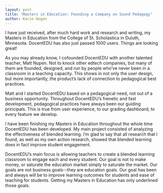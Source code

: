 ```yaml
---
layout: post
title: "Masters in Education: Founding a Company on Sound Pedagogy"
author: Karin Hogen
---
```

I have just received, after much hard work and research and writing, my Masters in Education from the College of St. Scholastica in Duluth, Minnesota. DocentEDU has also just passed 1000 users. Things are looking great!

As you may already know, I cofounded DocentEDU with another talented teacher, Matt Nupen. Not to knock other edtech companies, but many of them are founded, designed, and run by people who’ve never been in a classroom in a teaching capacity. This shows in not only the user design, but more importantly, the product’s lack of connection to pedagogical best practices.

Matt and I started DocentEDU based on a pedagogical need, not out of a business opportunity. Throughout DocentEDU’s frenetic and fast development, pedagogical practices have always been our guiding principals. This is true from user experience, to our grading dashboard, to every feature we develop.

I have been finishing my Masters in Education throughout the whole time DocentEDU has been developed. My main project consisted of analyzing the effectiveness of blended learning. I’m glad to say that all research that I found, as well as my own action research, showed that blended learning does in fact improve student engagement.

DocentEDU’s main focus is allowing teachers to create a blended learning classroom to engage each and every student. Our goal is not to make money, or saturate the education market simply to saturate the market. Our goals are not business goals--they are education goals. Our goal has been and always will be to improve learning outcomes for students and ease of teaching for students. Getting my Masters in Education has only underlined those goals.
